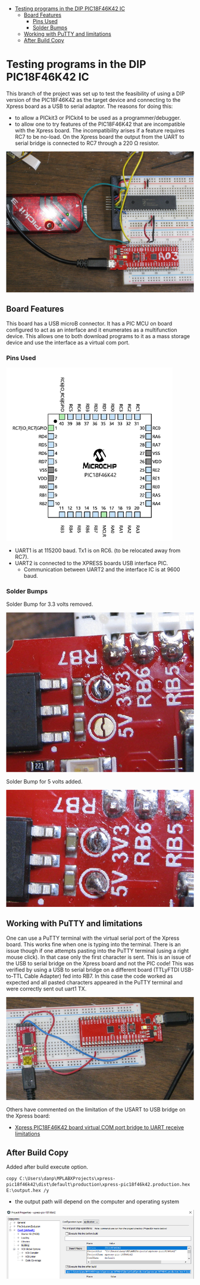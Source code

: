 -   [Testing programs in the DIP PIC18F46K42
    IC](#testing-programs-in-the-dip-pic18f46k42-ic)
    -   [Board Features](#board-features)
        -   [Pins Used](#pins-used)
        -   [Solder Bumps](#solder-bumps)
    -   [Working with PuTTY and
        limitations](#working-with-putty-and-limitations)
    -   [After Build Copy](#after-build-copy)

<!---
use 
pandoc -s --toc -t html5 -c pandocbd.css README.pandoc.md -o index.html

pandoc -s --toc -t gfm README.pandoc.md -o README.md
-->

Testing programs in the DIP PIC18F46K42 IC
==========================================

This branch of the project was set up to test the feasibility of using a
DIP version of the PIC18F46K42 as the target device and connecting to
the Xpress board as a USB to serial adaptor. The reasons for doing this:

-   to allow a PICkit3 or PICkit4 to be used as a programmer/debugger.
-   to allow one to try features of the PIC18F46K42 that are
    incompatible with the Xpress board. The incompatibility arises if a
    feature requires RC7 to be no-load. On the Xpress board the output
    from the UART to serial bridge is connected to RC7 through a 220 Ω
    resistor.

![](images/DIP-PIC-Xpress.jpg)

Board Features
--------------

This board has a USB microB connector. It has a PIC MCU on board
configured to act as an interface and it enumerates as a multifunction
device. This allows one to both download programs to it as a mass
storage device and use the interface as a virtual com port.

### Pins Used

![](images/pins.png)

-   UART1 is at 115200 baud. Tx1 is on RC6. (to be relocated away from
    RC7).
-   UART2 is connected to the XPRESS boards USB interface PIC.
    -   Communication between UART2 and the interface IC is at 9600
        baud.

### Solder Bumps

Solder Bump for 3.3 volts removed.

![](images/solder-bump-removed.jpg)

Solder Bump for 5 volts added.

![](images/solder-bump-added.jpg)

Working with PuTTY and limitations
----------------------------------

One can use a PuTTY terminal with the virtual serial port of the Xpress
board. This works fine when one is typing into the terminal. There is an
issue though if one attempts pasting into the PuTTY terminal (using a
right mouse click). In that case only the first character is sent. This
is an issue of the USB to serial bridge on the Xpress board and not the
PIC code! This was verified by using a USB to serial bridge on a
different board (TTLyFTDI USB-to-TTL Cable Adapter) fed into RB7. In
this case the code worked as expected and all pasted characters appeared
in the PuTTY terminal and were correctly sent out uart1 TX.

![uart1-uart2.jpg](images/uart1-uart2.jpg)

Others have commented on the limitation of the USART to USB bridge on
the Xpress board:

-   [Xpress PIC18F46K42 board virtual COM port bridge to UART receive
    limitations](https://www.microchip.com/forums/m1097510.aspx)

After Build Copy
----------------

Added after build execute option.

    copy C:\Users\danp\MPLABXProjects\xpress-pic18f46k42\dist\default\production\xpress-pic18f46k42.production.hex E:\output.hex /y

-   the output path will depend on the computer and operating system

![](images/after-build.png)
